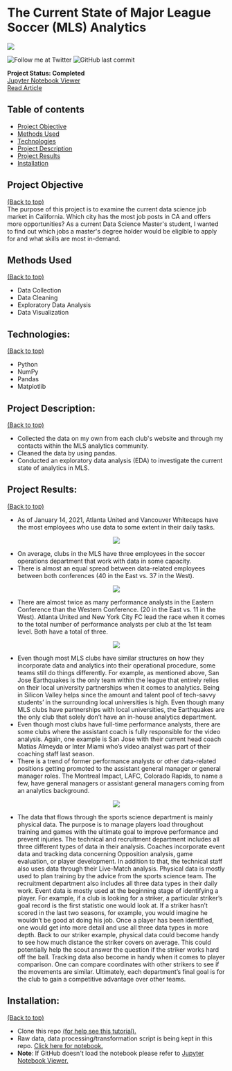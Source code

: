 # The Current State of Major League Soccer (MLS) Analytics

<img src="Images/IMG_4588.JPG" style>

<!-- Add buttons here -->
![Follow me at Twitter](https://img.shields.io/twitter/follow/NMashinchi?style=social)
![GitHub last commit](https://img.shields.io/github/last-commit/navido89/Time-Series-Analysis-ARIMA-Model-Covid19-Predictions)

**Project Status: Completed**
<br>
<a href="https://nbviewer.jupyter.org/github/navido89/DS-Job-Market-Analysis/blob/master/Indeed-DS-Jobs-Final.ipynb?flush_cache=True" target="_blank">Jupyter Notebook Viewer</a>
<br>
<a href="https://towardsdatascience.com/california-data-science-job-market-analysis-b42d7c82ab00" target="_blank">Read Article</a>

## Table of contents
- [Project Objective](#project-objective)
- [Methods Used](#methods-used)
- [Technologies](#technologies)
- [Project Description](#project-description)
- [Project Results](#project-results)
- [Installation](#installation)

## Project Objective
[(Back to top)](#table-of-contents)
<br>
The purpose of this project is to examine the current data science job market in California. Which city has the most job posts in CA and offers more opportunities? As a current Data Science Master's student, I wanted to find out which jobs a master's degree holder would be eligible to apply for and what skills are most in-demand.
<br>

## Methods Used
[(Back to top)](#table-of-contents)
+ Data Collection
+ Data Cleaning
+ Exploratory Data Analysis
+ Data Visualization

## Technologies:
[(Back to top)](#table-of-contents)
+ Python
+ NumPy 
+ Pandas 
+ Matplotlib

## Project Description:
[(Back to top)](#table-of-contents)

+ Collected the data on my own from each club's website and through my contacts within the MLS analytics community. 
+ Cleaned the data by using pandas. 
+ Conducted an exploratory data analysis (EDA) to investigate the current state of analytics in MLS. 

## Project Results:
[(Back to top)](#table-of-contents)
<br>
+ As of January 14, 2021, Atlanta United and Vancouver Whitecaps have the most employees who use data to some extent in their daily tasks.
<p align="center">
<img src="Images/Picture1.png" style>

+ On average, clubs in the MLS have three employees in the soccer operations department that work with data in some capacity.
+ There is almost an equal spread between data-related employees between both conferences (40 in the East vs. 37 in the West).
<p align="center">
<img src="Images/Picture2.png" style>

+ There are almost twice as many performance analysts in the Eastern Conference than the Western Conference. (20 in the East vs. 11 in the West). Atlanta United and New York City FC lead the race when it comes to the total number of performance analysts per club at the 1st team level. Both have a total of three.
<p align="center">
<img src="Images/Picture3.png" style>
</p>

+ Even though most MLS clubs have similar structures on how they incorporate data and analytics into their operational procedure, some teams still do things differently. For example, as mentioned above, San Jose Earthquakes is the only team within the league that entirely relies on their local university partnerships when it comes to analytics. Being in Silicon Valley helps since the amount and talent pool of tech-savvy students’ in the surrounding local universities is high. Even though many MLS clubs have partnerships with local universities, the Earthquakes are the only club that solely don’t have an in-house analytics department.
+ Even though most clubs have full-time performance analysts, there are some clubs where the assistant coach is fully responsible for the video analysis. Again, one example is San Jose with their current head coach Matias Almeyda or Inter Miami who’s video analyst was part of their coaching staff last season.
+ There is a trend of former performance analysts or other data-related positions getting promoted to the assistant general manager or general manager roles. The Montreal Impact, LAFC, Colorado Rapids, to name a few, have general managers or assistant general managers coming from an analytics background.
<p align="center">
<img src="Images/Data Flow Soccer Ops 2.jpeg" style>
</p>

+ The data that flows through the sports science department is mainly physical data. The purpose is to manage players load throughout training and games with the ultimate goal to improve performance and prevent injuries. The technical and recruitment department includes all three different types of data in their analysis. Coaches incorporate event data and tracking data concerning Opposition analysis, game evaluation, or player development. In addition to that, the technical staff also uses data through their Live-Match analysis. Physical data is mostly used to plan training by the advice from the sports science team. The recruitment department also includes all three data types in their daily work. Event data is mostly used at the beginning stage of identifying a player. For example, if a club is looking for a striker, a particular striker’s goal record is the first statistic one would look at. If a striker hasn’t scored in the last two seasons, for example, you would imagine he wouldn’t be good at doing his job. Once a player has been identified, one would get into more detail and use all three data types in more depth. Back to our striker example, physical data could become handy to see how much distance the striker covers on average. This could potentially help the scout answer the question if the striker works hard off the ball. Tracking data also become in handy when it comes to player comparison. One can compare coordinates with other strikers to see if the movements are similar. Ultimately, each department’s final goal is for the club to gain a competitive advantage over other teams.


## Installation:
[(Back to top)](#table-of-contents)
+ Clone this repo <a href="https://docs.github.com/en/free-pro-team@latest/github/creating-cloning-and-archiving-repositories/cloning-a-repository" target="_blank">(for help see this tutorial).</a>
+ Raw data, data processing/transformation script is being kept in this repo. <a href="https://github.com/navido89/DS-Job-Market-Analysis/blob/master/Indeed-DS-Jobs-Final.ipynb" target="_blank">Click here for notebook.</a>
+ **Note**: If GitHub doesn't load the notebook please refer to <a href="https://nbviewer.jupyter.org/github/navido89/DS-Job-Market-Analysis/blob/master/Indeed-DS-Jobs-Final.ipynb?flush_cache=True" target="_blank">Jupyter Notebook Viewer.</a>
